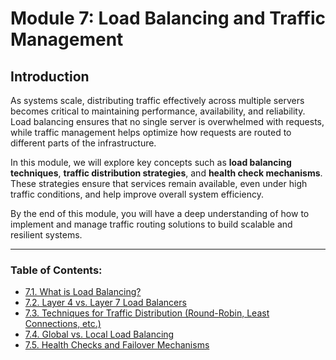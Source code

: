 # Module 7: Load Balancing and Traffic Management

## Introduction

As systems scale, distributing traffic effectively across multiple servers becomes critical to maintaining performance, availability, and reliability. Load balancing ensures that no single server is overwhelmed with requests, while traffic management helps optimize how requests are routed to different parts of the infrastructure.

In this module, we will explore key concepts such as **load balancing techniques**, **traffic distribution strategies**, and **health check mechanisms**. These strategies ensure that services remain available, even under high traffic conditions, and help improve overall system efficiency.

By the end of this module, you will have a deep understanding of how to implement and manage traffic routing solutions to build scalable and resilient systems.

---

### Table of Contents:
- [7.1. What is Load Balancing?](./section_7_1.md)
- [7.2. Layer 4 vs. Layer 7 Load Balancers](./section_7_2.md)
- [7.3. Techniques for Traffic Distribution (Round-Robin, Least Connections, etc.)](./section_7_3.md)
- [7.4. Global vs. Local Load Balancing](./section_7_4.md)
- [7.5. Health Checks and Failover Mechanisms](./section_7_5.md)
